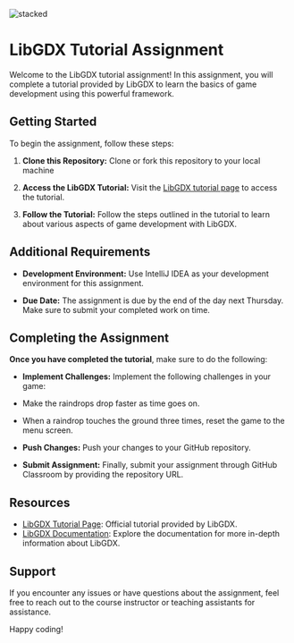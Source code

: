  ![stacked](https://github.com/Islamic-School-Of-Irving-Coding-Club/LibGdx-Tutorial/assets/113306690/806f9684-5f78-4314-a309-452e32654ba3)
# LibGDX Tutorial Assignment

Welcome to the LibGDX tutorial assignment! In this assignment, you will complete a tutorial provided by LibGDX to learn the basics of game development using this powerful framework.

## Getting Started

To begin the assignment, follow these steps:

1. **Clone this Repository:** Clone or fork this repository to your local machine

2. **Access the LibGDX Tutorial:** Visit the [LibGDX tutorial page](https://libgdx.com/dev/simple-game/) to access the tutorial.

3. **Follow the Tutorial:** Follow the steps outlined in the tutorial to learn about various aspects of game development with LibGDX.

## Additional Requirements

- **Development Environment:** Use IntelliJ IDEA as your development environment for this assignment.


- **Due Date:** The assignment is due by the end of the day next Thursday. Make sure to submit your completed work on time.

## Completing the Assignment

**Once you have completed the tutorial**, make sure to do the following:

- **Implement Challenges:** Implement the following challenges in your game:
- Make the raindrops drop faster as time goes on.
- When a raindrop touches the ground three times, reset the game to the menu screen.

- **Push Changes:** Push your changes to your GitHub repository.

- **Submit Assignment:** Finally, submit your assignment through GitHub Classroom by providing the repository URL.

## Resources

- [LibGDX Tutorial Page](https://libgdx.com/dev/simple-game/): Official tutorial provided by LibGDX.
- [LibGDX Documentation](https://libgdx.com/documentation/): Explore the documentation for more in-depth information about LibGDX.

## Support

If you encounter any issues or have questions about the assignment, feel free to reach out to the course instructor or teaching assistants for assistance.

Happy coding!
